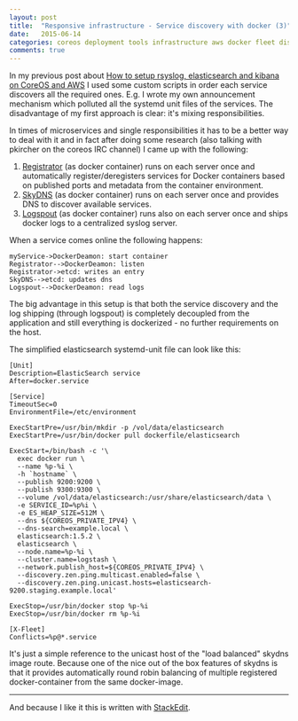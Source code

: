 ```yaml
---
layout: post
title:  "Responsive infrastructure - Service discovery with docker (3)"
date:   2015-06-14
categories: coreos deployment tools infrastructure aws docker fleet discovery
comments: true
---
```


In my previous post about [How to setup rsyslog, elasticsearch and kibana on CoreOS and AWS](http://www.itnotes.de/coreos/deployment/tools/infrastructure/aws/docker/fleet/2015/04/03/how-to-setup-rsyslog-elasticsearch-kibana-on-coreos/) I used some custom scripts in order each service discovers all the required ones. E.g. I wrote my own announcement mechanism which polluted all the systemd unit files of the services. The disadvantage of my first approach is clear: it's mixing responsibilities.

In times of microservices and single responsibilities it has to be a better way to deal with it and in fact after doing some research (also talking with pkircher on the coreos IRC channel) I came up with the following:

1. [Registrator](https://github.com/gliderlabs/registrator) (as docker container) runs on each server once and automatically register/deregisters services for Docker containers based on published ports and metadata from the container environment.
2. [SkyDNS](https://github.com/skynetservices/skydns) (as docker container) runs on each server once and provides DNS to discover available services.
3. [Logspout](https://github.com/gliderlabs/logspout) (as docker container) runs also on each server once and ships docker logs to a centralized syslog server.

When a service comes online the following happens:

```sequence
myService->DockerDeamon: start container
Registrator-->DockerDeamon: listen
Registrator->etcd: writes an entry
SkyDNS-->etcd: updates dns
Logspout-->DockerDeamon: read logs
```

The big advantage in this setup is that both the service discovery and the log shipping (through logspout) is completely decoupled from the application and still everything is dockerized - no further requirements on the host.

The simplified elasticsearch systemd-unit file can look like this:

```
[Unit]
Description=ElasticSearch service
After=docker.service

[Service]
TimeoutSec=0
EnvironmentFile=/etc/environment

ExecStartPre=/usr/bin/mkdir -p /vol/data/elasticsearch
ExecStartPre=/usr/bin/docker pull dockerfile/elasticsearch

ExecStart=/bin/bash -c '\
  exec docker run \
  --name %p-%i \
  -h `hostname` \
  --publish 9200:9200 \
  --publish 9300:9300 \
  --volume /vol/data/elasticsearch:/usr/share/elasticsearch/data \
  -e SERVICE_ID=%p%i \
  -e ES_HEAP_SIZE=512M \
  --dns ${COREOS_PRIVATE_IPV4} \
  --dns-search=example.local \
  elasticsearch:1.5.2 \
  elasticsearch \
  --node.name=%p-%i \
  --cluster.name=logstash \
  --network.publish_host=${COREOS_PRIVATE_IPV4} \
  --discovery.zen.ping.multicast.enabled=false \
  --discovery.zen.ping.unicast.hosts=elasticsearch-9200.staging.example.local'

ExecStop=/usr/bin/docker stop %p-%i
ExecStop=/usr/bin/docker rm %p-%i

[X-Fleet]
Conflicts=%p@*.service
```

It's just a simple reference to the unicast host of the "load balanced" skydns image route. Because one of the nice out of the box features of skydns is that it provides automatically round robin balancing of multiple registered docker-container from the same docker-image.


----------

And because I like it this is written with [StackEdit](https://stackedit.io/).
